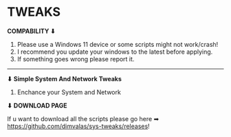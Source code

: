 # TWEAKS

**COMPABILITY ⬇**

1. Please use a Windows 11 device or some scripts might not work/crash!
2. I recommend you update your windows to the latest before applying.
3. If something goes wrong please report it.

-----------------------------------------------------------------------

**⬇ Simple System And Network Tweaks**

1. Enchance your System and Network

**⬇ DOWNLOAD PAGE**

If u want to download all the scripts please go here ➡ https://github.com/dimvalas/sys-tweaks/releases!
